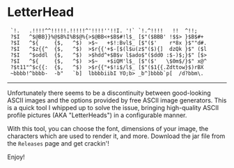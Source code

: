 # LetterHead

```
 `!.   .!!!!^^!!!!!.!!!!!^'!!!!''!!I. '!` `!.^!!!!   !!  ^!!;   
 ?$I   ^$@BB}}%@$B%I%B$@%{>$@BB<+$B$#!l$_ [$"($BBB' !$$> }$B$#+ 
 ?$I   ^${     {$,   ^$)  >$~   +$!:Bvl$_ [$"($'    r*8x }$""d#.
 ?$I   ^$z{{^  {$,   ^$)  >$r{{'+$-[$(l$u(z$"($){]  dzQk }$" ($l
 ?$I   ^$oddl  {$,   ^$)  >$hdd^+$B$v l$ado$"($dd0 :$-)$;}$" [$>
 ?$I   ^${     {$,   ^$)  >$~   +$iQM'l$_ [$"($'   \$0m$/}$" x@^
 ?$t11"^$c{{:  {$,   ^$)  >$r{{"+$!i$/l$_ [$"($1{{.Zdttow}$)rBX 
 ~bbbb!^bbbb-  -b"   `b]  lbbbbiibI YO;b> _b^]bbbb`p[  /d?bbm\.
 ```
---

Unfortunately there seems to be a discontinuity between good-looking ASCII
images and the options provided by free ASCII image generators. This is a quick 
tool I whipped up to solve the issue, bringing high-quality ASCII profile
pictures (AKA "LetterHeads") in a configurable manner. 

With this tool, you can choose the font, dimensions of your image, the 
characters which are used to render it, and more. Download the jar file from
the `Releases` page and get crackin'!

Enjoy!
